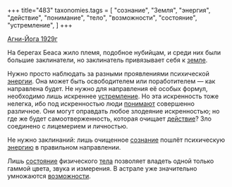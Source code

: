 +++
title="483"
taxonomies.tags = [
 "сознание",
 "Земля",
 "энергия",
 "действие",
 "понимание",
 "тело",
 "возможности",
 "состояние",
 "устремление",
]
+++

[Агни-Йога 1929г](/agni/1929)

На берегах Беаса жило племя, подобное нубийцам, и среди них были большие заклинатели, но заклинатель привязывает себя к [земле](/tags/Земля).   

Нужно просто наблюдать за разными проявлениями психической [энергии](/tags/энергия). Она может быть освободителем или поработителем — как направлена будет. Не нужно для направления её особых формул, необходимо лишь искреннее [устремление](/tags/устремление). Но эта искренность тоже нелегка, ибо под искренностью люди [понимают](/tags/понимание) совершенно различное. Они могут оправдать любое злодеяние искренностью; но где же будет самоотверженность, которая очищает [действие](/tags/действие)? Зло соединено с лицемерием и личностью.   

Не нужно заклинаний: лишь очищенное [сознание](/tags/сознание) пошлёт психическую [энергию](/tags/энергия) в правильном направлении.   

Лишь [состояние](/tags/состояние) физического [тела](/tags/тело) позволяет владеть одной только гаммой цвета, звука и измерения. В астрале уже значительно умножаются [возможности](/tags/возможности).
